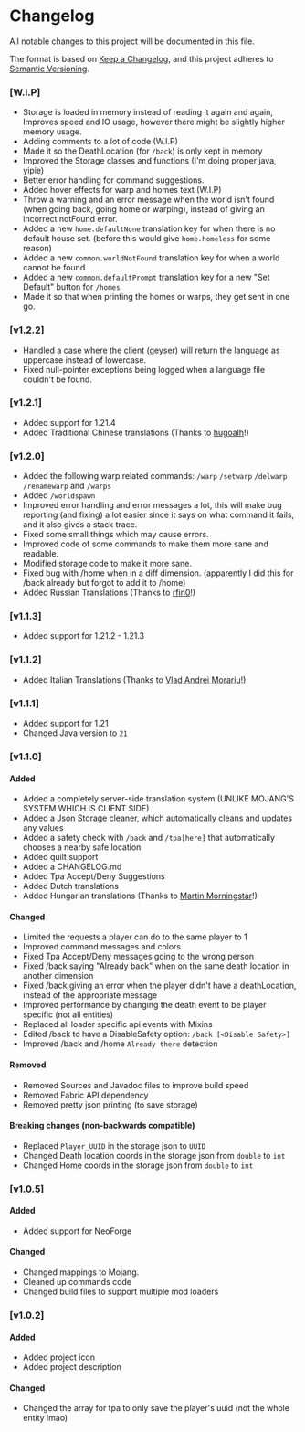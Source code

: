 # Changelog

All notable changes to this project will be documented in this file.

The format is based on [Keep a Changelog](https://keepachangelog.com/en/1.1.0/),
and this project adheres to [Semantic Versioning](https://semver.org/spec/v2.0.0.html).

### [W.I.P]
- Storage is loaded in memory instead of reading it again and again, Improves speed and IO usage, however there might be slightly higher memory usage.
- Adding comments to a lot of code (W.I.P)
- Made it so the DeathLocation (for `/back`) is only kept in memory
- Improved the Storage classes and functions (I'm doing proper java, yipie)
- Better error handling for command suggestions.
- Added hover effects for warp and homes text (W.I.P)
- Throw a warning and an error message when the world isn't found (when going back, going home or warping), instead of giving an incorrect notFound error.
- Added a new `home.defaultNone` translation key for when there is no default house set. (before this would give `home.homeless` for some reason)
- Added a new `common.worldNotFound` translation key for when a world cannot be found
- Added a new `common.defaultPrompt` translation key for a new "Set Default" button for `/homes`
- Made it so that when printing the homes or warps, they get sent in one go.

### [v1.2.2]
- Handled a case where the client (geyser) will return the language as uppercase instead of lowercase.
- Fixed null-pointer exceptions being logged when a language file couldn't be found.

### [v1.2.1]
- Added support for 1.21.4
- Added Traditional Chinese translations (Thanks to [hugoalh](https://github.com/hugoalh)!)

### [v1.2.0]
- Added the following warp related commands: `/warp` `/setwarp` `/delwarp` `/renamewarp` and `/warps`
- Added `/worldspawn`
- Improved error handling and error messages a lot, this will make bug reporting (and fixing) a lot easier since it says on what command it fails, and it also gives a stack trace.
- Fixed some small things which may cause errors.
- Improved code of some commands to make them more sane and readable.
- Modified storage code to make it more sane.
- Fixed bug with /home when in a diff dimension. (apparently I did this for /back already but forgot to add it to /home)
- Added Russian Translations (Thanks to [rfin0](https://github.com/rfin0)!)

### [v1.1.3]
- Added support for 1.21.2 - 1.21.3

### [v1.1.2]
- Added Italian Translations (Thanks to [Vlad Andrei Morariu](https://github.com/VladAndreiMorariu)!)

### [v1.1.1]
- Added support for 1.21
- Changed Java version to `21`

### [v1.1.0]

#### Added
- Added a completely server-side translation system (UNLIKE MOJANG'S SYSTEM WHICH IS CLIENT SIDE)
- Added a Json Storage cleaner, which automatically cleans and updates any values
- Added a safety check with `/back` and `/tpa[here]` that automatically chooses a nearby safe location
- Added quilt support
- Added a CHANGELOG.md
- Added Tpa Accept/Deny Suggestions
- Added Dutch translations
- Added Hungarian translations (Thanks to [Martin Morningstar](https://github.com/RMI637)!)

#### Changed
- Limited the requests a player can do to the same player to 1
- Improved command messages and colors
- Fixed Tpa Accept/Deny messages going to the wrong person
- Fixed /back saying "Already back" when on the same death location in another dimension
- Fixed /back giving an error when the player didn't have a deathLocation, instead of the appropriate message
- Improved performance by changing the death event to be player specific (not all entities)
- Replaced all loader specific api events with Mixins
- Edited /back to have a DisableSafety option: `/back [<Disable Safety>]`
- Improved /back and /home `Already there` detection

#### Removed
- Removed Sources and Javadoc files to improve build speed
- Removed Fabric API dependency
- Removed pretty json printing (to save storage)

#### Breaking changes (non-backwards compatible)
- Replaced `Player_UUID` in the storage json to `UUID`
- Changed Death location coords in the storage json from `double` to `int`
- Changed Home coords in the storage json from `double` to `int`

### [v1.0.5]

#### Added
- Added support for NeoForge

#### Changed
- Changed mappings to Mojang.
- Cleaned up commands code
- Changed build files to support multiple mod loaders


### [v1.0.2]

#### Added
- Added project icon
- Added project description

#### Changed
- Changed the array for tpa to only save the player's uuid (not the whole entity lmao)
